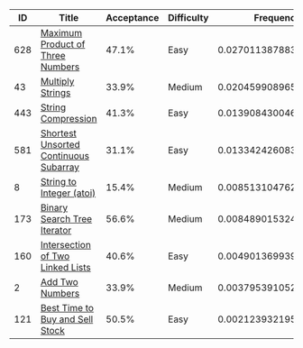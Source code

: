 |ID|Title|Acceptance|Difficulty|Frequency|
|----|-----|----|---|---|
|628|[Maximum Product of Three Numbers]( https://leetcode.com/problems/maximum-product-of-three-numbers)|47.1%|Easy|0.027011387883923745|
|43|[Multiply Strings]( https://leetcode.com/problems/multiply-strings)|33.9%|Medium|0.020459908965027862|
|443|[String Compression]( https://leetcode.com/problems/string-compression)|41.3%|Easy|0.01390843004613198|
|581|[Shortest Unsorted Continuous Subarray]( https://leetcode.com/problems/shortest-unsorted-continuous-subarray)|31.1%|Easy|0.013342426083839913|
|8|[String to Integer (atoi)]( https://leetcode.com/problems/string-to-integer-atoi)|15.4%|Medium|0.008513104762248265|
|173|[Binary Search Tree Iterator]( https://leetcode.com/problems/binary-search-tree-iterator)|56.6%|Medium|0.008489015324911316|
|160|[Intersection of Two Linked Lists]( https://leetcode.com/problems/intersection-of-two-linked-lists)|40.6%|Easy|0.004901369939720486|
|2|[Add Two Numbers]( https://leetcode.com/problems/add-two-numbers)|33.9%|Medium|0.00379539105290024|
|121|[Best Time to Buy and Sell Stock]( https://leetcode.com/problems/best-time-to-buy-and-sell-stock)|50.5%|Easy|0.0021239321954525975|
